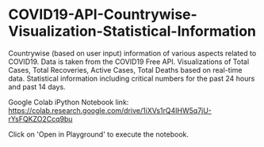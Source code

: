 # COVID19-API-Countrywise-Visualization-Statistical-Information
Countrywise (based on user input) information of various aspects related to COVID19. Data is taken from the COVID19 Free API. Visualizations of Total Cases, Total Recoveries, Active Cases, Total Deaths based on real-time data. Statistical information including critical numbers for the past 24 hours and past 14 days.

Google Colab iPython Notebook link: https://colab.research.google.com/drive/1iXVs1rQ4IHW5q7jU-rYsFQKZO2Ccq9bu

Click on 'Open in Playground' to execute the notebook.
